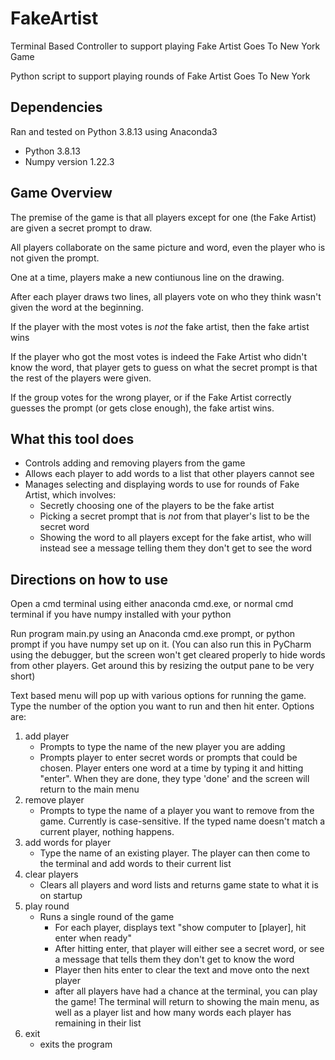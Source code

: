 # FakeArtist
Terminal Based Controller to support playing Fake Artist Goes To New York Game

Python script to support playing rounds of Fake Artist Goes To New York

## Dependencies
Ran and tested on Python 3.8.13 using Anaconda3

* Python 3.8.13
* Numpy version 1.22.3

## Game Overview
The premise of the game is that all players except for one (the Fake Artist) are given a secret prompt to draw.

All players collaborate on the same picture and word, even the player who is not given the prompt.

One at a time, players make a new contiunous line on the drawing.

After each player draws two lines, all players vote on who they think wasn't given the word at the beginning.

If the player with the most votes is _not_ the fake artist, then the fake artist wins

If the player who got the most votes is indeed the Fake Artist who didn't know the word, that player gets to guess on what the secret prompt is that the rest of the players were given.

If the group votes for the wrong player, or if the Fake Artist correctly guesses the prompt (or gets close enough), the fake artist wins.

## What this tool does
* Controls adding and removing players from the game
* Allows each player to add words to a list that other players cannot see
* Manages selecting and displaying words to use for rounds of Fake Artist, which involves:
  * Secretly choosing one of the players to be the fake artist
  * Picking a secret prompt that is _not_ from that player's list to be the secret word
  * Showing the word to all players except for the fake artist, who will instead see a message telling them they don't get to see the word


## Directions on how to use
Open a cmd terminal using either anaconda cmd.exe, or normal cmd terminal if you have numpy installed with your python

Run program main.py using an Anaconda cmd.exe prompt, or python prompt if you have numpy set up on it.
(You can also run this in PyCharm using the debugger, but the screen won't get cleared properly to hide words from other players. Get around this by resizing the output pane to be very short)

Text based menu will pop up with various options for running the game. Type the number of the option you want to run and then hit enter.
Options are:
1. add player
   - Prompts to type the name of the new player you are adding
   - Prompts player to enter secret words or prompts that could be chosen. Player enters one word at a time by typing it and hitting "enter". When they are done, they type 'done' and the screen will return to the main menu
2. remove player
   - Prompts to type the name of a player you want to remove from the game. Currently is case-sensitive. If the typed name doesn't match a current player, nothing happens.
3. add words for player
   - Type the name of an existing player. The player can then come to the terminal and add words to their current list
4. clear players
   - Clears all players and word lists and returns game state to what it is on startup
5. play round
   - Runs a single round of the game
     - For each player, displays text "show computer to [player], hit enter when ready"
     - After hitting enter, that player will either see a secret word, or see a message that tells them they don't get to know the word
     - Player then hits enter to clear the text and move onto the next player
     - after all players have had a chance at the terminal, you can play the game! The terminal will return to showing the main menu, as well as a player list and how many words each player has remaining in their list
 6. exit
    - exits the program



